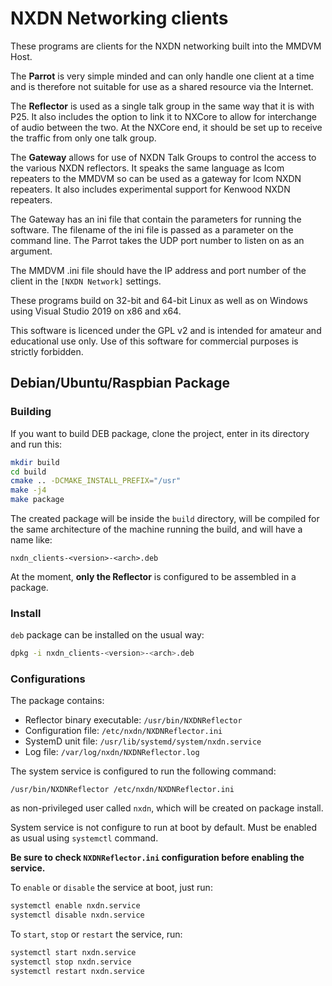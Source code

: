 # NXDN Networking clients

These programs are clients for the NXDN networking built into the MMDVM Host.

The **Parrot** is very simple minded and can only handle one client at a time and
is therefore not suitable for use as a shared resource via the Internet.

The **Reflector** is used as a single talk group in the same way that it is with
P25. It also includes the option to link it to NXCore to allow for interchange
of audio between the two. At the NXCore end, it should be set up to receive the
traffic from only one talk group.

The **Gateway** allows for use of NXDN Talk Groups to control the access to the
various NXDN reflectors. It speaks the same language as Icom repeaters to the
MMDVM so can be used as a gateway for Icom NXDN repeaters. It also
includes experimental support for Kenwood NXDN repeaters.

The Gateway has an ini file that contain the parameters for running the
software. The filename of the ini file is passed as a parameter on the command
line. The Parrot takes the UDP port number to listen on as an argument.

The MMDVM .ini file should have the IP address and port number of the client in
the `[NXDN Network]` settings.

These programs build on 32-bit and 64-bit Linux as well as on Windows using
Visual Studio 2019 on x86 and x64.

This software is licenced under the GPL v2 and is intended for amateur and
educational use only. Use of this software for commercial purposes is strictly
forbidden.

## Debian/Ubuntu/Raspbian Package

### Building

If you want to build DEB package, clone the project, enter in its directory and run this:

```bash
mkdir build
cd build
cmake .. -DCMAKE_INSTALL_PREFIX="/usr"
make -j4
make package
```

The created package will be inside the `build` directory, will be compiled for the same
architecture of the machine running the build, and will have a name like:

`nxdn_clients-<version>-<arch>.deb`

At the moment, **only the Reflector** is configured to be assembled in a package.

### Install

`deb` package can be installed on the usual way:

```bash
dpkg -i nxdn_clients-<version>-<arch>.deb
```

### Configurations

The package contains:

- Reflector binary executable: `/usr/bin/NXDNReflector`
- Configuration file: `/etc/nxdn/NXDNReflector.ini`
- SystemD unit file: `/usr/lib/systemd/system/nxdn.service`
- Log file: `/var/log/nxdn/NXDNReflector.log`

The system service is configured to run the following command:

`/usr/bin/NXDNReflector /etc/nxdn/NXDNReflector.ini`

as non-privileged user called `nxdn`, which will be created on package install.

System service is not configure to run at boot by default. Must be enabled as usual using `systemctl` command.

**Be sure to check `NXDNReflector.ini` configuration before enabling the service.**

To `enable` or `disable` the service at boot, just run:

```bash
systemctl enable nxdn.service
systemctl disable nxdn.service
```

To `start`, `stop` or `restart` the service, run:

```bash
systemctl start nxdn.service
systemctl stop nxdn.service
systemctl restart nxdn.service
```
